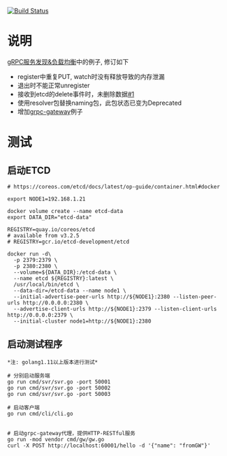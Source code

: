 
[![Build Status](https://travis-ci.org/wwcd/grpc-lb.svg?branch=master)](https://travis-ci.org/wwcd/grpc-lb)

# 说明

[gRPC服务发现&负载均衡](https://segmentfault.com/a/1190000008672912)中的例子, 修订如下

- register中重复PUT, watch时没有释放导致的内存泄漏
- 退出时不能正常unregister
- 接收到etcd的delete事件时，未删除数据[#1](https://github.com/wwcd/grpc-lb/issues/1)
- 使用resolver包替换naming包，此包状态已变为Deprecated
- 增加[grpc-gateway](https://github.com/grpc-ecosystem/grpc-gateway)例子

# 测试

## 启动ETCD

	# https://coreos.com/etcd/docs/latest/op-guide/container.html#docker

	export NODE1=192.168.1.21

	docker volume create --name etcd-data
	export DATA_DIR="etcd-data"

	REGISTRY=quay.io/coreos/etcd
	# available from v3.2.5
	# REGISTRY=gcr.io/etcd-development/etcd

	docker run -d\
	  -p 2379:2379 \
	  -p 2380:2380 \
	  --volume=${DATA_DIR}:/etcd-data \
	  --name etcd ${REGISTRY}:latest \
	  /usr/local/bin/etcd \
	  --data-dir=/etcd-data --name node1 \
	  --initial-advertise-peer-urls http://${NODE1}:2380 --listen-peer-urls http://0.0.0.0:2380 \
	  --advertise-client-urls http://${NODE1}:2379 --listen-client-urls http://0.0.0.0:2379 \
	  --initial-cluster node1=http://${NODE1}:2380

## 启动测试程序

    *注: golang1.11以上版本进行测试*

    # 分别启动服务端
    go run cmd/svr/svr.go -port 50001
    go run cmd/svr/svr.go -port 50002
    go run cmd/svr/svr.go -port 50003

    # 启动客户端
    go run cmd/cli/cli.go


    # 启动grpc-gateway代理，提供HTTP-RESTful服务
    go run -mod vendor cmd/gw/gw.go
    curl -X POST http://localhost:60001/hello -d '{"name": "fromGW"}'
